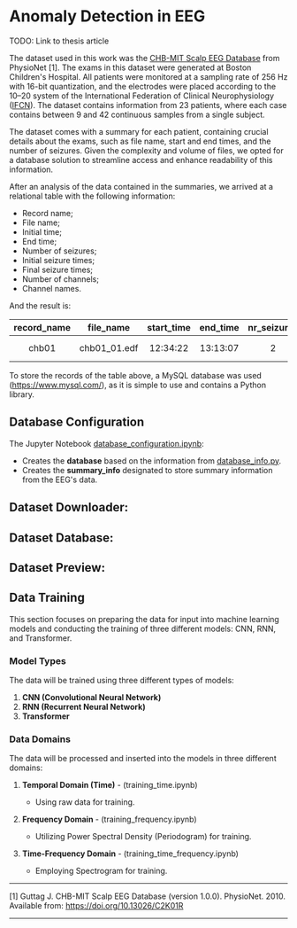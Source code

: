 # Anomaly Detection in EEG

TODO: Link to thesis article

The dataset used in this work was the [CHB-MIT Scalp EEG Database](https://physionet.org/physiobank/database/chbmit/) from PhysioNet [1]. The exams in this dataset were generated at Boston Children's Hospital. All patients were monitored at a sampling rate of 256 Hz with 16-bit quantization, and the electrodes were placed according to the 10–20 system of the International Federation of Clinical Neurophysiology ([IFCN](https://www.ifcn.info/)). The dataset contains information from 23 patients, where each case contains between 9 and 42 continuous samples from a single subject.

The dataset comes with a summary for each patient, containing crucial details about the exams, such as file name, start and end times, and the number of seizures. Given the complexity and volume of files, we opted for a database solution to streamline access and enhance readability of this information.

After an analysis of the data contained in the summaries, we arrived at a relational table with the following information:

- Record name;
- File name;
- Initial time;
- End time;
- Number of seizures;
- Initial seizure times;
- Final seizure times;
- Number of channels;
- Channel names.

And the result is:

| record_name |  file_name   | start_time | end_time | nr_seizures | start_seizure | end_seizure | nr_channels |   ds_channels    |
| :---------: | :----------: | :--------: | :------: | :---------: | :-----------: | :---------: | :---------: | :--------------: |
|    chb01    | chb01_01.edf |  12:34:22  | 13:13:07 |      2      |  1862, 2000   | 1963, 2213  |     24      | FP1-F7,F7-T7,... |

To store the records of the table above, a MySQL database was used (https://www.mysql.com/), as it is simple to use and contains a Python library.

## Database Configuration

The Jupyter Notebook [database_configuration.ipynb](https://github.com/luizantoniona/eeg-anomaly-detection/blob/main/database_configuration.ipynb):
- Creates the **database** based on the information from [database_info.py](https://github.com/luizantoniona/eeg-anomaly-detection/blob/main/database/database_info.py).
- Creates the **summary_info** designated to store summary information from the EEG's data.

## Dataset Downloader:

## Dataset Database:

## Dataset Preview:

## Data Training
This section focuses on preparing the data for input into machine learning models and conducting the training of three different models: CNN, RNN, and Transformer.

### Model Types
The data will be trained using three different types of models:

1. **CNN (Convolutional Neural Network)**
2. **RNN (Recurrent Neural Network)**
3. **Transformer**

### Data Domains
The data will be processed and inserted into the models in three different domains:

1. **Temporal Domain (Time)** - (training_time.ipynb)
   - Using raw data for training.

2. **Frequency Domain** - (training_frequency.ipynb)
   - Utilizing Power Spectral Density (Periodogram) for training.

3. **Time-Frequency Domain** - (training_time_frequency.ipynb)
   - Employing Spectrogram for training.

---

[1] Guttag J. CHB-MIT Scalp EEG Database (version 1.0.0). PhysioNet. 2010. Available from: https://doi.org/10.13026/C2K01R

---